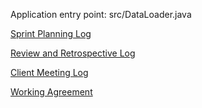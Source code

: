 Application entry point: src/DataLoader.java

[Sprint Planning Log](https://docs.google.com/document/d/1krqAcJ18U3D53FMoibH7DxSqMPWv8_ZIioubt-LN6zI)

[Review and Retrospective Log](https://docs.google.com/document/d/14lKmRPkoQZQYULeb9qNiKj_WiMqpfnQj3UgEP3-gmfc)

[Client Meeting Log](https://docs.google.com/document/d/1IBY7bRdBUZ7cCFM1cEQLZrnpgNIMGZ2-cVUKwtx3lZs)

[Working Agreement](https://docs.google.com/document/d/1hq64R9xyp2LZZ4JY2fANQSvPL9RVavPtzHvcq1xhhvQ)
